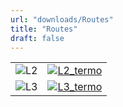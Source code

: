 ```yaml
---
url: "downloads/Routes"
title: "Routes"
draft: false
---
```


|||
| ------------ | ------------- |
| ![L2](/images/rutes/menu/L2.png) | <a href="/downloads/routes/line-2">![L2_termo](/images/rutes/menu/L2_termo.png)</a> |
| ![L3](/images/rutes/menu/L3.png)  | <a href="/downloads/routes/line-3">![L3_termo](/images/rutes/menu/L3_termo.png)</a> |
